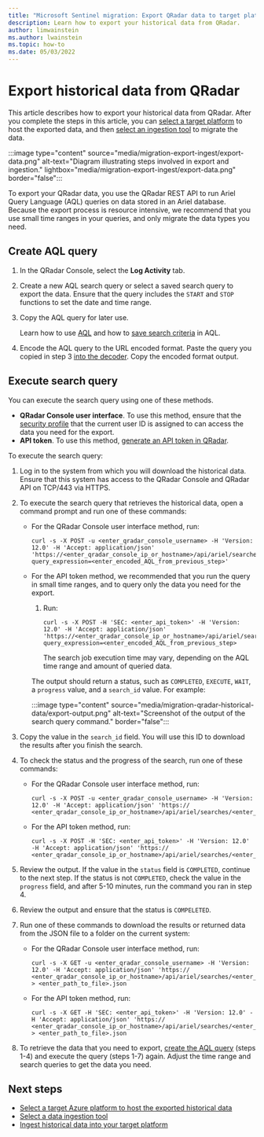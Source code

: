 ```yaml
---
title: "Microsoft Sentinel migration: Export QRadar data to target platform | Microsoft Docs"
description: Learn how to export your historical data from QRadar.
author: limwainstein
ms.author: lwainstein
ms.topic: how-to
ms.date: 05/03/2022
---
```


# Export historical data from QRadar

This article describes how to export your historical data from QRadar. After you complete the steps in this article, you can [select a target platform](migration-ingestion-target-platform.md) to host the exported data, and then [select an ingestion tool](migration-ingestion-tool.md) to migrate the data.

:::image type="content" source="media/migration-export-ingest/export-data.png" alt-text="Diagram illustrating steps involved in export and ingestion." lightbox="media/migration-export-ingest/export-data.png" border="false":::

To export your QRadar data, you use the QRadar REST API to run Ariel Query Language (AQL) queries on data stored in an Ariel database. Because the export process is resource intensive, we recommend that you use small time ranges in your queries, and only migrate the data types you need. 

## Create AQL query

1. In the QRadar Console, select the **Log Activity** tab. 
1. Create a new AQL search query or select a saved search query to export the data. Ensure that the query includes the `START` and `STOP` functions to set the date and time range. 
1. Copy the AQL query for later use. 

    Learn how to use [AQL](https://www.ibm.com/docs/en/qsip/7.5?topic=aql-ariel-query-language) and how to [save search criteria](https://www.ibm.com/docs/en/qsip/7.5?topic=searches-saving-search-criteria) in AQL. 

1. Encode the AQL query to the URL encoded format. Paste the query you copied in step 3 [into the decoder](https://www.url-encode-decode.com/). Copy the encoded format output.

## Execute search query

You can execute the search query using one of these methods. 

- **QRadar Console user interface**. To use this method, ensure that the [security profile](https://www.ibm.com/docs/en/qradar-on-cloud?topic=management-security-profiles) that the current user ID is assigned to can access the data you need for the export. 
- **API token**. To use this method, [generate an API token in QRadar](https://www.ibm.com/docs/en/qradar-common?topic=app-creating-authorized-service-token-qradar-operations).

To execute the search query:

1. Log in to the system from which you will download the historical data. Ensure that this system has access to the QRadar Console and QRadar API on TCP/443 via HTTPS. 
1. To execute the search query that retrieves the historical data, open a command prompt and run one of these commands:
    
    - For the QRadar Console user interface method, run: 

        ```
        curl -s -X POST -u <enter_qradar_console_username> -H 'Version: 12.0' -H 'Accept: application/json' 'https://<enter_qradar_console_ip_or_hostname>/api/ariel/searches?query_expression=<enter_encoded_AQL_from_previous_step>'
        ```
    - For the API token method, we recommended that you run the query in small time ranges, and to query only the data you need for the export.
        1. Run:
        
            ```
            curl -s -X POST -H 'SEC: <enter_api_token>' -H 'Version: 12.0' -H 'Accept: application/json' 'https://<enter_qradar_console_ip_or_hostname>/api/ariel/searches?query_expression=<enter_encoded_AQL_from_previous_step> 
            ```
            
            The search job execution time may vary, depending on the AQL time range and amount of queried data.   

        The output should return a status, such as `COMPLETED`, `EXECUTE`, `WAIT`, a `progress` value, and a `search_id` value. For example:

        :::image type="content" source="media/migration-qradar-historical-data/export-output.png" alt-text="Screenshot of the output of the search query command." border="false":::

1. Copy the value in the `search_id` field. You will use this ID to download the results after you finish the search. 
1. To check the status and the progress of the search, run one of these commands:
    - For the QRadar Console user interface method, run: 

        ```
        curl -s -X POST -u <enter_qradar_console_username> -H 'Version: 12.0' -H 'Accept: application/json' 'https:// <enter_qradar_console_ip_or_hostname>/api/ariel/searches/<enter_search_id_from_previous_step>' 
        ```
    
    - For the API token method, run:
                
        ```                
        curl -s -X POST -H 'SEC: <enter_api_token>' -H 'Version: 12.0' -H 'Accept: application/json' 'https:// <enter_qradar_console_ip_or_hostname>/api/ariel/searches/<enter_search_id_from_previous_step>' 
        ```

1. Review the output. If the value in the `status` field is `COMPLETED`, continue to the next step. If the status is not `COMPLETED`, check the value in the `progress` field, and after 5-10 minutes, run the command you ran in step 4. 
1. Review the output and ensure that the status is `COMPELETED`. 
1. Run one of these commands to download the results or returned data from the JSON file to a folder on the current system:
    - For the QRadar Console user interface method, run:
                
        ```                
        curl -s -X GET -u <enter_qradar_console_username> -H 'Version: 12.0' -H 'Accept: application/json' 'https:// <enter_qradar_console_ip_or_hostname>/api/ariel/searches/<enter_search_id_from_previous_step>/results' > <enter_path_to_file>.json 
        ```

    - For the API token method, run: 
            
        ```
        curl -s -X GET -H 'SEC: <enter_api_token>' -H 'Version: 12.0' -H 'Accept: application/json' 'https:// <enter_qradar_console_ip_or_hostname>/api/ariel/searches/<enter_search_id_from_previous_step>/results' > <enter_path_to_file>.json 
        ```

1. To retrieve the data that you need to export, [create the AQL query](#create-aql-query) (steps 1-4) and execute the query (steps 1-7) again. Adjust the time range and search queries to get the data you need. 

## Next steps

- [Select a target Azure platform to host the exported historical data](migration-ingestion-target-platform.md)
- [Select a data ingestion tool](migration-ingestion-tool.md)
- [Ingest historical data into your target platform](migration-export-ingest.md) 
